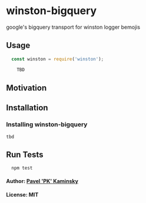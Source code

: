 # winston-bigquery
google's bigquery transport for winston logger bemojis

## Usage
``` js
  const winston = require('winston');

    TBD

```

## Motivation


## Installation


### Installing winston-bigquery

``` 
tbd
```

## Run Tests
```
  npm test
```

#### Author: [Pavel 'PK' Kaminsky](https://www.pavel-kaminsky.com)
#### License: MIT

[0]: https://cloud.google.com/logging/docs/setup/nodejs#using_winston
